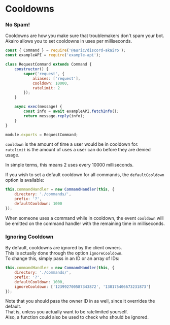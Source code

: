# Cooldowns

### No Spam!

Cooldowns are how you make sure that troublemakers don't spam your bot.  
Akairo allows you to set cooldowns in uses per milliseconds.  

```js
const { Command } = require('@auric/discord-akairo');
const exampleAPI = require('example-api');

class RequestCommand extends Command {
    constructor() {
        super('request', {
            aliases: ['request'],
            cooldown: 10000,
            ratelimit: 2
        });
    }

    async exec(message) {
        const info = await exampleAPI.fetchInfo();
        return message.reply(info);
    }
}

module.exports = RequestCommand;
```

`cooldown` is the amount of time a user would be in cooldown for.  
`ratelimit` is the amount of uses a user can do before they are denied usage.  

In simple terms, this means 2 uses every 10000 milliseconds.  

If you wish to set a default cooldown for all commands, the `defaultCooldown` option is available:  

```js
this.commandHandler = new CommandHandler(this, {
    directory: './commands/',
    prefix: '?',
    defaultCooldown: 1000
});
```

When someone uses a command while in cooldown, the event `cooldown` will be emitted on the command handler with the remaining time in milliseconds.  

### Ignoring Cooldown

By default, cooldowns are ignored by the client owners.  
This is actually done through the option `ignoreCooldown`.  
To change this, simply pass in an ID or an array of IDs:  

```js
this.commandHandler = new CommandHandler(this, {
    directory: './commands/',
    prefix: '?',
    defaultCooldown: 1000,
    ignoreCooldown: ['123992700587343872', '130175406673231873']
});
```

Note that you should pass the owner ID in as well, since it overrides the default.  
That is, unless you actually want to be ratelimited yourself.  
Also, a function could also be used to check who should be ignored.  
